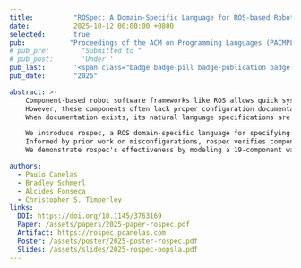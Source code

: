 ```yaml
---
title:          "ROSpec: A Domain-Specific Language for ROS-based Robot Software"
date:           2025-10-12 00:00:00 +0800
selected:       true
pub:           "Proceedings of the ACM on Programming Languages (PACMPL), OOPSLA"
# pub_pre:        "Submitted to "
# pub_post:       'Under '
pub_last:       '<span class="badge badge-pill badge-publication badge-success">Just Accepted!</span>&nbsp;&nbsp; 🎉'
pub_date:       "2025"

abstract: >- 
    Component-based robot software frameworks like ROS allows quick system composition through reusable components.
    However, these components often lack proper configuration documentation. 
    When documentation exists, its natural language specifications are unenforced, leading to misconfigurations that cause dangerous robot behaviors.

    We introduce rospec, a ROS domain-specific language for specifying and verifying component configurations and integration. 
    Informed by prior work on misconfigurations, rospec verifies component configurations, ensures correct component integration through communication properties, and validates configurations against deployment constraints.
    We demonstrate rospec's effectiveness by modeling a 19-component warehouse robot and implementing partial specifications for components from 182 misconfiguration questions extracted from robotics Q&A platforms.

authors:
  - Paulo Canelas
  - Bradley Schmerl
  - Alcides Fonseca
  - Christopher S. Timperley
links:
  DOI: https://doi.org/10.1145/3763169
  Paper: /assets/papers/2025-paper-rospec.pdf
  Artifact: https://rospec.pcanelas.com
  Poster: /assets/poster/2025-poster-rospec.pdf
  Slides: /assets/slides/2025-rospec-oopsla.pdf
---
```

